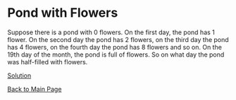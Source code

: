 # Pond with Flowers

Suppose there is a pond with 0 flowers. On the first day, the pond has 1 flower. On the second day the pond has 2 flowers, on the third day the pond has 4 flowers, on the fourth day the pond has 8 flowers and so on. On the 19th day of the month, the pond is full of flowers. So on what day the pond was half-filled with flowers.

[Solution](solution.md)

[Back to Main Page](../../README.md)
